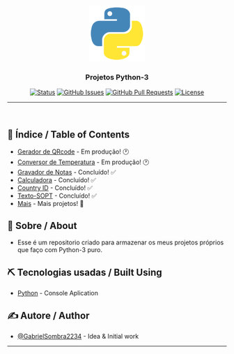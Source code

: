 <p align="center">
  <a href="" rel="noopener">
 <img width=128px height=128px src="Image/python.png" alt="Project logo"></a>
</p>

<h3 align="center">Projetos Python-3</h3>

<div align="center">

[![Status](https://img.shields.io/badge/Status-Active-brightgreen/?style=flat-square&color=brightgreen)](https://github.com/GabrielSombra2234/Projetos-Python-3)
[![GitHub Issues](https://img.shields.io/badge/Issues-1-blue/?style=flat-square&color=blue)](https://github.com/GabrielSombra2234/Projetos-Python-3/issues)
[![GitHub Pull Requests](https://img.shields.io/badge/Pull%20requests-0-blue/?style=flat-square&color=blue)](https://github.com/GabrielSombra2234/Projetos-Python-3/pulls)
[![License](https://img.shields.io/badge/License-MIT-blueviolet/?style=flat-square&color=blueviolet)](/LICENSE)

</div>

---

<p align="center"> 
    <br> 
</p>

## 📝 Índice / Table of Contents

- [Gerador de QRcode]() - Em produção! 🕐
- [Conversor de Temperatura]() - Em produção! 🕐
- [Gravador de Notas]() - Concluído! ✅
- [Calculadora]() - Concluído! ✅
- [Country ID]() - Concluído! ✅
- [Texto-SOPT](/Projects/Texto-SOPT) - Concluído! ✅
- [Mais](/Projects) - Mais projetos! 💪

## 🧐 Sobre / About <a name = "about"></a>

- Esse é um repositorio criado para armazenar os meus projetos próprios que faço com Python-3 puro.

## ⛏️ Tecnologias usadas / Built Using <a name = "built_using"></a>

- [Python](https://www.python.org/) - Console Aplication

## ✍️ Autore / Author <a name = "author"></a>

- [@GabrielSombra2234](https://github.com/GabrielSombra2234) - Idea & Initial work

---